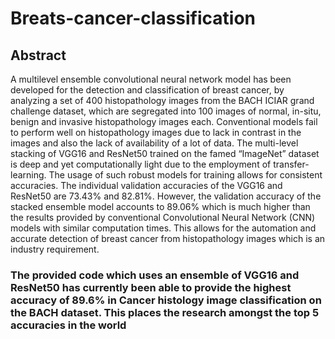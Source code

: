# Breats-cancer-classification

## Abstract
A multilevel ensemble convolutional neural network model has been developed for the detection and classification of breast cancer, by analyzing a set of 400 histopathology images from the BACH ICIAR grand challenge dataset, which are segregated into 100 images of normal, in-situ, benign and invasive histopathology images each. Conventional models fail to perform well on histopathology images due to lack in contrast in the images and also the lack of availability of a lot of data. The multi-level stacking of VGG16 and ResNet50 trained on the famed “ImageNet” dataset is deep and yet computationally light due to the employment of transfer-learning. The usage of such robust models for training allows for consistent accuracies. The individual validation accuracies of the VGG16 and ResNet50 are 73.43% and 82.81%. However, the validation accuracy of the stacked ensemble model accounts to 89.06% which is much higher than the results provided by conventional Convolutional Neural Network (CNN) models with similar computation times. This allows for the automation and accurate detection of breast cancer from histopathology images which is an industry requirement.

### The provided code which uses an ensemble of VGG16 and ResNet50 has currently been able to provide the highest accuracy of 89.6% in Cancer histology image classification on the BACH dataset. This places the research amongst the top 5 accuracies in the world

